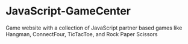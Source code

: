 # JavaScript-GameCenter
 Game website with a collection of JavaScript partner based games like Hangman, ConnectFour, TicTacToe, and Rock Paper Scissors
